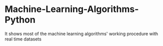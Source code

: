 # Machine-Learning-Algorithms-Python
It shows most of the machine learning algorithms' working procedure with real time datasets
